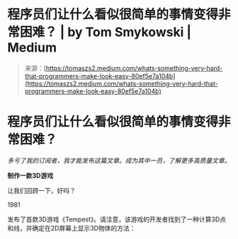 <!--yml

category: 未分类

date: 2024-05-27 14:55:07

-->

# 程序员们让什么看似很简单的事情变得非常困难？ | by Tom Smykowski | Medium

> 来源：[https://tomaszs2.medium.com/whats-something-very-hard-that-programmers-make-look-easy-80ef5e7a104b](https://tomaszs2.medium.com/whats-something-very-hard-that-programmers-make-look-easy-80ef5e7a104b)

# 程序员们让什么看似很简单的事情变得非常困难？

*多亏了我的订阅者，我才能发布这篇文章。成为其中一员，了解更多高质量文章。*

**制作一款3D游戏**

让我们回顾一下，好吗？

1981

发布了首款3D游戏《Tempest》。请注意，该游戏的开发者找到了一种计算3D点和线，并确定在2D屏幕上显示3D物体的方法：
